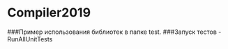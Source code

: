 # Compiler2019

###Пример использования библиотек в папке test.
###Запуск тестов - RunAllUnitTests

